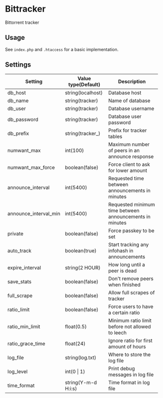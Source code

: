 # Bittracker
Bittorrent tracker

## Usage
See `index.php` and `.htaccess` for a basic implementation.

## Settings
Setting | Value type(Default) | Description
--- | --- | ---
db_host | string(localhost) | Database host
db_name | string(tracker) | Name of database
db_user | string(tracker) | Database username
db_password | string(tracker) | Database user password
db_prefix | string(tracker_) | Prefix for tracker tables
numwant_max | int(100) | Maximum number of peers in an announce response
numwant_max_force | boolean(false) | Force client to ask for lower amount
announce_interval | int(5400) | Requested time between announcements in minutes
announce_interval_min | int(5400) | Requested minimum time between announcements in minutes
private | boolean(false) | Force passkey to be set
auto_track | boolean(true) | Start tracking any infohash in announcements
expire_interval | string(2 HOUR) | How long until a peer is dead
save_stats | boolean(false) | Don't remove peers when finished
full_scrape | boolean(false) | Allow full scrapes of tracker
ratio_limit | boolean(false) | Force users to have a certain ratio
ratio_min_limit | float(0.5) | Minimum ratio limit before not allowed to leech
ratio_grace_time | float(24) | Ignore ratio for first amount of hours
log_file | string(log.txt) | Where to store the log file
log_level | int(0 \| 1) | Print debug messages in log file
time_format | string(Y-m-d H:i:s) | Time format in log file
